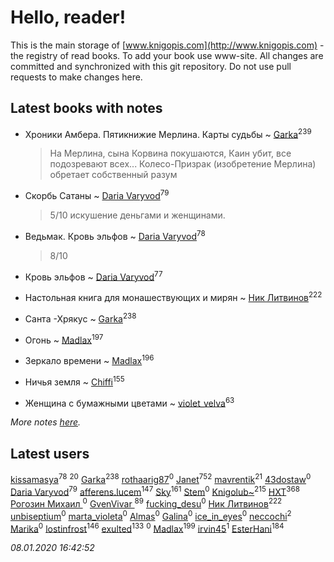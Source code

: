 # Hello, reader!
This is the main storage of [www.knigopis.com](http://www.knigopis.com) - the registry of read books.
To add your book use www-site. All changes are committed and synchronized with this git repository.
Do not use pull requests to make changes here.


## Latest books with notes
* Хроники Амбера. Пятикнижие Мерлина. Карты судьбы ~ [Garka](users/115/115753719718250012620-google)<sup>239</sup>
    > На Мерлина, сына Корвина покушаются, Каин убит, все подозревают всех... Колесо-Призрак (изобретение Мерлина) обретает собственный разум

* Скорбь Сатаны ~ [Daria Varyvod](users/829/829893410524253-facebook)<sup>79</sup>
    > 5/10 искушение деньгами и женщинами.

* Ведьмак. Кровь эльфов ~ [Daria Varyvod](users/829/829893410524253-facebook)<sup>78</sup>
    > 8/10

* Кровь эльфов ~ [Daria Varyvod](users/829/829893410524253-facebook)<sup>77</sup>

* Настольная книга для монашествующих и мирян ~ [Ник Литвинов](users/241/241974816-vkontakte)<sup>222</sup>

* Санта -Хрякус ~ [Garka](users/115/115753719718250012620-google)<sup>238</sup>

* Огонь ~ [Madlax](users/158/158304782-vkontakte)<sup>197</sup>

* Зеркало времени ~ [Madlax](users/158/158304782-vkontakte)<sup>196</sup>

* Ничья земля ~ [Chiffi](users/105/105831994080785626680-google)<sup>155</sup>

* Женщина с бумажными цветами ~ [violet_velva](users/116/116961712580551399099-google)<sup>63</sup>


_More notes [here](latest_books_with_notes.md)._


## Latest users
[kissamasya](users/684/68439978-vkontakte)<sup>78</sup> 
[](users/270/270444099499-odnoklassniki)<sup>20</sup> 
[Garka](users/115/115753719718250012620-google)<sup>238</sup> 
[rothaarig87](users/165/165138547-yandex)<sup>0</sup> 
[Janet](users/108/108113656204404967440-google)<sup>752</sup> 
[mavrentik](users/200/200666735-vkontakte)<sup>21</sup> 
[43dostaw](users/201/201788999-vkontakte)<sup>0</sup> 
[Daria Varyvod](users/829/829893410524253-facebook)<sup>79</sup> 
[afferens.lucem](users/196/196071655-vkontakte)<sup>147</sup> 
[Sky](users/118/118049897850017649660-google)<sup>161</sup> 
[Stem](users/114/114019737181475006297-google)<sup>0</sup> 
[Knigolub~](users/111/111878597279669641685-google)<sup>215</sup> 
[HXT](users/100/100002563462782-facebook)<sup>368</sup> 
[Рогозин Михаил ](users/100/100765790813599895096-google)<sup>0</sup> 
[GvenVivar ](users/158/158266434925901-facebook)<sup>89</sup> 
[fucking_desu](users/530/530144291-vkontakte)<sup>0</sup> 
[Ник Литвинов](users/241/241974816-vkontakte)<sup>222</sup> 
[unbiseptium](users/243/243390499-vkontakte)<sup>0</sup> 
[marta_violeta](users/127/127724295-vkontakte)<sup>0</sup> 
[Almas](users/250/2501865753276404-facebook)<sup>0</sup> 
[Galina](users/113/113453299-vkontakte)<sup>0</sup> 
[ice_in_eyes](users/277/277708366-vkontakte)<sup>0</sup> 
[neccochi](users/667/66767060-vkontakte)<sup>2</sup> 
[Marika](users/242/242692811-vkontakte)<sup>0</sup> 
[lostinfrost](users/217/217891524-vkontakte)<sup>146</sup> 
[exulted](users/100/100599204551896265722-google)<sup>133</sup> 
[](users/203/20368293-vkontakte)<sup>0</sup> 
[Madlax](users/158/158304782-vkontakte)<sup>199</sup> 
[irvin45](users/445/445405730-vkontakte)<sup>1</sup> 
[EsterHani](users/305/30558181-vkontakte)<sup>184</sup> 


_08.01.2020 16:42:52_
